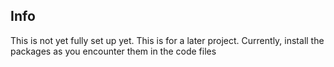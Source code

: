 ## Info
This is not yet fully set up yet. This is for a later project. Currently, install the packages as you encounter them in the code files

